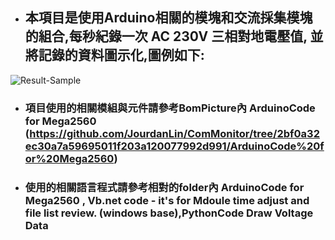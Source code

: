 - ## 本項目是使用Arduino相關的模塊和交流採集模塊的組合,每秒紀錄一次 AC 230V 三相對地電壓值, 並將記錄的資料圖示化,圖例如下:

![Result-Sample](https://github.com/user-attachments/assets/a83a1e0b-a9ec-4cc8-a9c6-5eeed8f5e3b6)

- ### 項目使用的相關模組與元件請參考BomPicture內 ArduinoCode for Mega2560 (https://github.com/JourdanLin/ComMonitor/tree/2bf0a32ec30a7a59695011f203a120077992d991/ArduinoCode%20for%20Mega2560)
- ### 使用的相關語言程式請參考相對的folder內 ArduinoCode for Mega2560 , Vb.net code - it's for Mdoule time adjust and file list review. (windows base),PythonCode Draw Voltage Data
